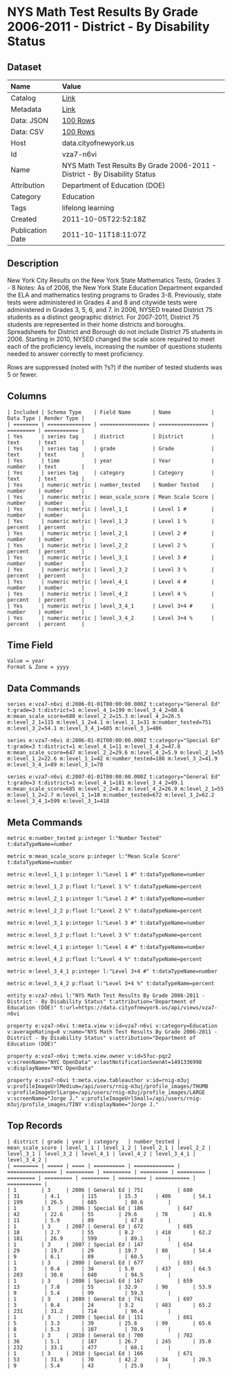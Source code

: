# NYS Math Test Results By Grade 2006-2011 - District - By Disability Status

## Dataset

| Name | Value |
| :--- | :---- |
| Catalog | [Link](https://catalog.data.gov/dataset/nys-math-test-results-by-grade-2006-2011-district-by-disability-status-e05e1) |
| Metadata | [Link](https://data.cityofnewyork.us/api/views/vza7-n6vi) |
| Data: JSON | [100 Rows](https://data.cityofnewyork.us/api/views/vza7-n6vi/rows.json?max_rows=100) |
| Data: CSV | [100 Rows](https://data.cityofnewyork.us/api/views/vza7-n6vi/rows.csv?max_rows=100) |
| Host | data.cityofnewyork.us |
| Id | vza7-n6vi |
| Name | NYS Math Test Results By Grade 2006-2011 - District - By Disability Status |
| Attribution | Department of Education (DOE) |
| Category | Education |
| Tags | lifelong learning |
| Created | 2011-10-05T22:52:18Z |
| Publication Date | 2011-10-11T18:11:07Z |

## Description

New York City Results on the New York State Mathematics Tests, Grades 3 - 8
Notes:
As of 2006, the New York State Education Department expanded the ELA and mathematics testing programs to Grades 3-8. Previously, state tests were administered in Grades 4 and 8 and citywide tests were administered in Grades 3, 5, 6, and 7.
In 2006, NYSED treated District 75 students as a distinct geographic district. For 2007-2011, District 75 students are represented in their home districts and boroughs. Spreadsheets for District and Borough do not include District 75 students in 2006.
Starting in 2010, NYSED changed the scale score required to meet each of the proficiency levels, increasing the number of questions students needed to answer correctly to meet proficiency.

Rows are suppressed (noted with ?s?) if the number of tested students was 5 or fewer.

## Columns

```ls
| Included | Schema Type    | Field Name       | Name             | Data Type | Render Type |
| ======== | ============== | ================ | ================ | ========= | =========== |
| Yes      | series tag     | district         | District         | text      | text        |
| Yes      | series tag     | grade            | Grade            | text      | text        |
| Yes      | time           | year             | Year             | number    | text        |
| Yes      | series tag     | category         | Category         | text      | text        |
| Yes      | numeric metric | number_tested    | Number Tested    | number    | number      |
| Yes      | numeric metric | mean_scale_score | Mean Scale Score | number    | number      |
| Yes      | numeric metric | level_1_1        | Level 1 #        | number    | number      |
| Yes      | numeric metric | level_1_2        | Level 1 %        | percent   | percent     |
| Yes      | numeric metric | level_2_1        | Level 2 #        | number    | number      |
| Yes      | numeric metric | level_2_2        | Level 2 %        | percent   | percent     |
| Yes      | numeric metric | level_3_1        | Level 3 #        | number    | number      |
| Yes      | numeric metric | level_3_2        | Level 3 %        | percent   | percent     |
| Yes      | numeric metric | level_4_1        | Level 4 #        | number    | number      |
| Yes      | numeric metric | level_4_2        | Level 4 %        | percent   | percent     |
| Yes      | numeric metric | level_3_4_1      | Level 3+4 #      | number    | number      |
| Yes      | numeric metric | level_3_4_2      | Level 3+4 %      | percent   | percent     |
```

## Time Field

```ls
Value = year
Format & Zone = yyyy
```

## Data Commands

```ls
series e:vza7-n6vi d:2006-01-01T00:00:00.000Z t:category="General Ed" t:grade=3 t:district=1 m:level_4_1=199 m:level_3_4_2=80.6 m:mean_scale_score=680 m:level_2_2=15.3 m:level_4_2=26.5 m:level_2_1=115 m:level_1_2=4.1 m:level_1_1=31 m:number_tested=751 m:level_3_2=54.1 m:level_3_4_1=605 m:level_3_1=406

series e:vza7-n6vi d:2006-01-01T00:00:00.000Z t:category="Special Ed" t:grade=3 t:district=1 m:level_4_1=11 m:level_3_4_2=47.8 m:mean_scale_score=647 m:level_2_2=29.6 m:level_4_2=5.9 m:level_2_1=55 m:level_1_2=22.6 m:level_1_1=42 m:number_tested=186 m:level_3_2=41.9 m:level_3_4_1=89 m:level_3_1=78

series e:vza7-n6vi d:2007-01-01T00:00:00.000Z t:category="General Ed" t:grade=3 t:district=1 m:level_4_1=181 m:level_3_4_2=89.1 m:mean_scale_score=685 m:level_2_2=8.2 m:level_4_2=26.9 m:level_2_1=55 m:level_1_2=2.7 m:level_1_1=18 m:number_tested=672 m:level_3_2=62.2 m:level_3_4_1=599 m:level_3_1=418
```

## Meta Commands

```ls
metric m:number_tested p:integer l:"Number Tested" t:dataTypeName=number

metric m:mean_scale_score p:integer l:"Mean Scale Score" t:dataTypeName=number

metric m:level_1_1 p:integer l:"Level 1 #" t:dataTypeName=number

metric m:level_1_2 p:float l:"Level 1 %" t:dataTypeName=percent

metric m:level_2_1 p:integer l:"Level 2 #" t:dataTypeName=number

metric m:level_2_2 p:float l:"Level 2 %" t:dataTypeName=percent

metric m:level_3_1 p:integer l:"Level 3 #" t:dataTypeName=number

metric m:level_3_2 p:float l:"Level 3 %" t:dataTypeName=percent

metric m:level_4_1 p:integer l:"Level 4 #" t:dataTypeName=number

metric m:level_4_2 p:float l:"Level 4 %" t:dataTypeName=percent

metric m:level_3_4_1 p:integer l:"Level 3+4 #" t:dataTypeName=number

metric m:level_3_4_2 p:float l:"Level 3+4 %" t:dataTypeName=percent

entity e:vza7-n6vi l:"NYS Math Test Results By Grade 2006-2011 - District - By Disability Status" t:attribution="Department of Education (DOE)" t:url=https://data.cityofnewyork.us/api/views/vza7-n6vi

property e:vza7-n6vi t:meta.view v:id=vza7-n6vi v:category=Education v:averageRating=0 v:name="NYS Math Test Results By Grade 2006-2011 - District - By Disability Status" v:attribution="Department of Education (DOE)"

property e:vza7-n6vi t:meta.view.owner v:id=5fuc-pqz2 v:screenName="NYC OpenData" v:lastNotificationSeenAt=1491336998 v:displayName="NYC OpenData"

property e:vza7-n6vi t:meta.view.tableauthor v:id=rnig-m3uj v:profileImageUrlMedium=/api/users/rnig-m3uj/profile_images/THUMB v:profileImageUrlLarge=/api/users/rnig-m3uj/profile_images/LARGE v:screenName="Jorge J." v:profileImageUrlSmall=/api/users/rnig-m3uj/profile_images/TINY v:displayName="Jorge J."
```

## Top Records

```ls
| district | grade | year | category   | number_tested | mean_scale_score | level_1_1 | level_1_2 | level_2_1 | level_2_2 | level_3_1 | level_3_2 | level_4_1 | level_4_2 | level_3_4_1 | level_3_4_2 | 
| ======== | ===== | ==== | ========== | ============= | ================ | ========= | ========= | ========= | ========= | ========= | ========= | ========= | ========= | =========== | =========== | 
| 1        | 3     | 2006 | General Ed | 751           | 680              | 31        | 4.1       | 115       | 15.3      | 406       | 54.1      | 199       | 26.5      | 605         | 80.6        | 
| 1        | 3     | 2006 | Special Ed | 186           | 647              | 42        | 22.6      | 55        | 29.6      | 78        | 41.9      | 11        | 5.9       | 89          | 47.8        | 
| 1        | 3     | 2007 | General Ed | 672           | 685              | 18        | 2.7       | 55        | 8.2       | 418       | 62.2      | 181       | 26.9      | 599         | 89.1        | 
| 1        | 3     | 2007 | Special Ed | 147           | 654              | 29        | 19.7      | 29        | 19.7      | 80        | 54.4      | 9         | 6.1       | 89          | 60.5        | 
| 1        | 3     | 2008 | General Ed | 677           | 693              | 3         | 0.4       | 34        | 5.0       | 437       | 64.5      | 203       | 30.0      | 640         | 94.5        | 
| 1        | 3     | 2008 | Special Ed | 167           | 659              | 13        | 7.8       | 55        | 32.9      | 90        | 53.9      | 9         | 5.4       | 99          | 59.3        | 
| 1        | 3     | 2009 | General Ed | 741           | 697              | 3         | 0.4       | 24        | 3.2       | 483       | 65.2      | 231       | 31.2      | 714         | 96.4        | 
| 1        | 3     | 2009 | Special Ed | 151           | 661              | 5         | 3.3       | 39        | 25.8      | 99        | 65.6      | 8         | 5.3       | 107         | 70.9        | 
| 1        | 3     | 2010 | General Ed | 700           | 702              | 36        | 5.1       | 187       | 26.7      | 245       | 35.0      | 232       | 33.1      | 477         | 68.1        | 
| 1        | 3     | 2010 | Special Ed | 166           | 671              | 53        | 31.9      | 70        | 42.2      | 34        | 20.5      | 9         | 5.4       | 43          | 25.9        | 
```